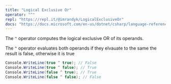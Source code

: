 ```yaml
---
title: "Logical Exclusive Or"
operator: "^"
repl: "https://repl.it/@imrandyk/LogicalExclusiveOr"
docs: "https://docs.microsoft.com/en-us/dotnet/csharp/language-reference/operators/boolean-logical-operators#logical-exclusive-or-operator-"
---
```


The `^` operator computes the logical exclusive OR of its operands.

The `^` operator evaluates both operands if they elvauate to the same the result is false, otherwise it is true

```cs
Console.WriteLine(true ^ true); // False
Console.WriteLine(true ^ false); // True
Console.WriteLine(false ^ true); // True
Console.WriteLine(false ^ false); // False
```

